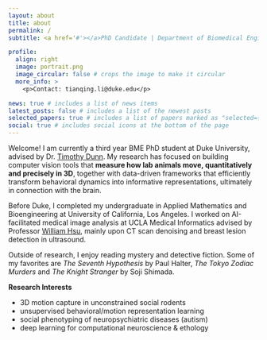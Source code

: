 ```yaml
---
layout: about
title: about
permalink: /
subtitle: <a href='#'></a>PhD Candidate | Department of Biomedical Engineering, Duke University

profile:
  align: right
  image: portrait.png
  image_circular: false # crops the image to make it circular
  more_info: >
    <p>Contact: tianqing.li@duke.edu</p>

news: true # includes a list of news items
latest_posts: false # includes a list of the newest posts
selected_papers: true # includes a list of papers marked as "selected={true}"
social: true # includes social icons at the bottom of the page
---
```


Welcome! I am currently a third year BME PhD student at Duke University, advised by Dr. [Timothy Dunn](https://www.tdunnlab.org/). My research has focused on building computer vision tools that **measure how lab animals move, quantitatively and precisely in 3D**, together with data-driven frameworks that efficiently transform behavioral dynamics into informative representations, ultimately in connection with the brain.

Before Duke, I completed my undergraduate in Applied Mathematics and Bioengineering at University of California, Los Angeles. I worked on AI-facilitated medical image analysis at UCLA Medical Informatics advised by Professor [William Hsu](https://mii.ucla.edu/people/william-hsu-phd), mainly upon CT scan denoising and breast lesion detection in ultrasound.

Outside of research, I enjoy reading mystery and detective fiction. Some of my favorites are *The Seventh Hypothesis* by Paul Halter, *The Tokyo Zodiac Murders* and *The Knight Stranger* by Soji Shimada. 

**Research Interests**
- 3D motion capture in unconstrained social rodents
- unsupervised behavioral/motion representation learning
- social phenotyping of neuropsychiatric diseases (autism)
- deep learning for computational neuroscience & ethology

<!-- Write your biography here. Tell the world about yourself. Link to your favorite [subreddit](http://reddit.com). You can put a picture in, too. The code is already in, just name your picture `prof_pic.jpg` and put it in the `img/` folder.

Put your address / P.O. box / other info right below your picture. You can also disable any of these elements by editing `profile` property of the YAML header of your `_pages/about.md`. Edit `_bibliography/papers.bib` and Jekyll will render your [publications page](/al-folio/publications/) automatically.

Link to your social media connections, too. This theme is set up to use [Font Awesome icons](https://fontawesome.com/) and [Academicons](https://jpswalsh.github.io/academicons/), like the ones below. Add your Facebook, Twitter, LinkedIn, Google Scholar, or just disable all of them. -->
